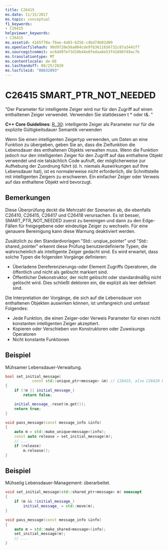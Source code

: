 ```yaml
---
title: C26415
ms.date: 11/15/2017
ms.topic: conceptual
f1_keywords:
- C26415
helpviewer_keywords:
- C26415
ms.assetid: 4165f70a-78ae-4a03-b256-c4bd74b02d09
ms.openlocfilehash: 90d9720e56a004cde9fb3611656732c87a3441ff
ms.sourcegitcommit: ec6dd97ef3d10b44e0fedaa8e53f41696f49ac7b
ms.translationtype: MT
ms.contentlocale: de-DE
ms.lasthandoff: 08/25/2020
ms.locfileid: "88832893"
---
```

# <a name="c26415-smart_ptr_not_needed"></a>C26415 SMART_PTR_NOT_NEEDED

"Der Parameter für intelligente Zeiger wird nur für den Zugriff auf einen enthaltenen Zeiger verwendet. Verwenden Sie stattdessen t * oder t&. "

**C++ Core Guidelines**: [R. 30](https://github.com/isocpp/CppCoreGuidelines/blob/master/CppCoreGuidelines.md#r30-take-smart-pointers-as-parameters-only-to-explicitly-express-lifetime-semantics): intelligente Zeiger als Parameter nur für die explizite Gültigkeitsdauer Semantik verwenden

Wenn Sie einen intelligenten Zeigertyp verwenden, um Daten an eine Funktion zu übergeben, geben Sie an, dass die Zielfunktion die Lebensdauer des enthaltenen Objekts verwalten muss. Wenn die Funktion jedoch nur den intelligenten Zeiger für den Zugriff auf das enthaltene Objekt verwendet und nie tatsächlich Code aufruft, der möglicherweise zur Aufhebung der Zuordnung führt (d. h. niemals Auswirkungen auf Ihre Lebensdauer hat), ist es normalerweise nicht erforderlich, die Schnittstelle mit intelligenten Zeigern zu erschweren. Ein einfacher Zeiger oder Verweis auf das enthaltene Objekt wird bevorzugt.

## <a name="remarks"></a>Bemerkungen

Diese Überprüfung deckt die Mehrzahl der Szenarien ab, die ebenfalls C26410, C26415, C26417 und C26418 verursachen. Es ist besser, SMART_PTR_NOT_NEEDED zuerst zu bereinigen und dann zu den Edge-Fällen für freigegebene oder eindeutige Zeiger zu wechseln. Für eine genauere Bereinigung kann diese Warnung deaktiviert werden.

Zusätzlich zu den Standardvorlagen "Std:: unqiue_pointer" und "Std:: shared_pointer" erkennt diese Prüfung benutzerdefinierte Typen, die wahrscheinlich als intelligente Zeiger gedacht sind. Es wird erwartet, dass solche Typen die folgenden Vorgänge definieren:

- Überladene Dereferenzierungs-oder Element Zugriffs Operatoren, die öffentlich und nicht als gelöscht markiert sind.
- Öffentlicher Dekonstruktor, der nicht gelöscht oder standardmäßig nicht gelöscht wird. Dies schließt dektoren ein, die explizit als leer definiert sind.

Die Interpretation der Vorgänge, die sich auf die Lebensdauer von enthaltenen Objekten auswirken können, ist umfangreich und umfasst Folgendes:

- Jede Funktion, die einen Zeiger-oder Verweis Parameter für einen nicht konstanten intelligenten Zeiger akzeptiert.
- Kopieren oder Verschieben von Konstruktoren oder Zuweisungs Operatoren
- Nicht konstante Funktionen

## <a name="example"></a>Beispiel

Mühsamer Lebensdauer-Verwaltung.

```cpp
bool set_initial_message(
            const std::unique_ptr<message> &m) // C26415, also C26410 NO_REF_TO_CONST_UNIQUE_PTR
{
    if (!m || initial_message_)
        return false;

    initial_message_.reset(m.get());
    return true;
}

void pass_message(const message_info &info)
{
    auto m = std::make_unique<message>(info);
    const auto release = set_initial_message(m);
    // ...
    if (release)
        m.release();
}
```

## <a name="example"></a>Beispiel

Mühselig Lebensdauer-Management: überarbeitet.

```cpp
void set_initial_message(std::shared_ptr<message> m) noexcept
{
    if (m && !initial_message_)
        initial_message_ = std::move(m);
}

void pass_message(const message_info &info)
{
    auto m = std::make_shared<message>(info);
    set_initial_message(m);
    // ...
}
```
